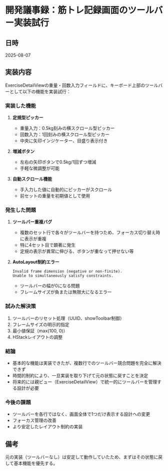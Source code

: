 # 開発議事録：筋トレ記録画面のツールバー実装試行

## 日時
2025-08-07

## 実装内容
ExerciseDetailViewの重量・回数入力フィールドに、キーボード上部のツールバーとして以下の機能を実装試行：

### 実装した機能
1. **定規型ピッカー**
   - 重量入力：0.5kg刻みの横スクロール型ピッカー
   - 回数入力：1回刻みの横スクロール型ピッカー
   - 中央に矢印インジケーター、目盛り表示付き

2. **増減ボタン**
   - 左右の矢印ボタンで0.5kg/1回ずつ増減
   - 手軽な微調整が可能

3. **自動スクロール機能**
   - 手入力した値に自動的にピッカーがスクロール
   - 前セットの重量を初期値として使用

### 発生した問題
1. **ツールバー重複バグ**
   - 複数のセット行で各々がツールバーを持つため、フォーカス切り替え時に表示が重複
   - 特に4セット目で顕著に発生
   - 定規の表示が異常に伸びる、ボタンが重なって押せない等

2. **AutoLayout制約エラー**
   ```
   Invalid frame dimension (negative or non-finite).
   Unable to simultaneously satisfy constraints.
   ```
   - ツールバーの幅が0になる問題
   - フレームサイズが負または無限大になるエラー

### 試みた解決策
1. ツールバーのリセット処理（UUID、showToolbar制御）
2. フレームサイズの明示的指定
3. 最小値保証（max(100, 0)）
4. HStackレイアウトの調整

### 結論
- 基本的な機能は実装できたが、複数行でのツールバー競合問題を完全に解決できず
- 時間的制約により、一旦実装を取り下げて元の状態に戻すことを決定
- 将来的には親ビュー（ExerciseDetailView）で統一的にツールバーを管理する設計が必要

### 今後の課題
- ツールバーを各行ではなく、画面全体で1つだけ表示する設計への変更
- フォーカス管理の改善
- より安定したレイアウト制約の実装

## 備考
元の実装（ツールバーなし）は安定して動作していたため、まずはその状態に戻して基本機能を優先する。